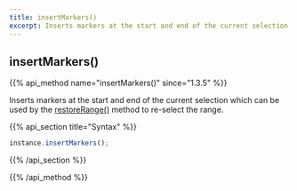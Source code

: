 ```yaml
---
title: insertMarkers()
excerpt: Inserts markers at the start and end of the current selection.
---
```

## insertMarkers()

{{% api_method name="insertMarkers()" since="1.3.5" %}}

Inserts markers at the start and end of the current selection which can be used by the [restoreRange()](/api/rangehelper/restorerange/) method to re-select the range.


{{% api_section title="Syntax" %}}
```js
instance.insertMarkers();
```
{{% /api_section %}}

{{% /api_method %}}
